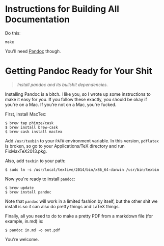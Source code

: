 Instructions for Building All Documentation
===========================================

Do this:

~~~~~~~~~~~~~~~~~~~~~~~~~~~~~~~~~~~~~~~~~~~~~~~~~~~~~~~~~~~~~~~~~~~~~~~~~~~~~~
make
~~~~~~~~~~~~~~~~~~~~~~~~~~~~~~~~~~~~~~~~~~~~~~~~~~~~~~~~~~~~~~~~~~~~~~~~~~~~~~

You'll need [Pandoc][] though.

[Pandoc]: http://johnmacfarlane.net/pandoc/

Getting Pandoc Ready for Your Shit
==================================

> *Install pandoc and its bullshit dependencies.*

Installing Pandoc is a bitch. I like you, so I wrote up some instructions to make it easy for you. If you follow these exactly, you should be okay if you're on a Mac. If you're not on a Mac, you're fucked.

First, install MacTex:

    $ brew tap phinze/cask
    $ brew install brew-cask
    $ brew cask install mactex

Add `/usr/texbin` to your `PATH` environment variable. In this version, `pdflatex` is broken, so go to your Applications/TeX directory and run FixMaxTeX2013.pkg.

Also, add `texbin` to your path:

    $ sudo ln -s /usr/local/texlive/2014/bin/x86_64-darwin /usr/bin/texbin

Now you're ready to install `pandoc`:

    $ brew update
    $ brew install pandoc

Note that `pandoc` will work in a limited fashion by itself, but the other shit we install is so it can also do pretty things and LaTeX things.

Finally, all you need to do to make a pretty PDF from a markdown file (for example, in.md) is:

    $ pandoc in.md -o out.pdf

You're welcome.

[stack exchange link]: http://tex.stackexchange.com/questions/163849

